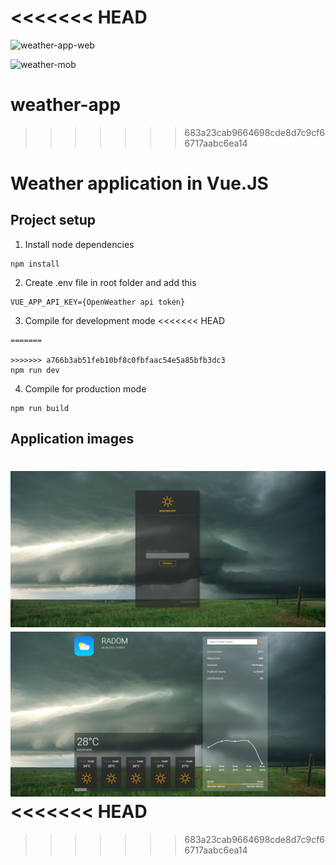 # <<<<<<< HEAD

![weather-app-web](https://github.com/abdelhalim-abdelsalam/weather-app/assets/108537602/5dbf3f87-a5e5-4560-9776-1d3e97d690ff)

![weather-mob](https://github.com/abdelhalim-abdelsalam/weather-app/assets/108537602/7f742d2d-7114-49c2-b5a9-de110773d65a)

# weather-app

> > > > > > > 683a23cab9664698cde8d7c9cf66717aabc6ea14

# Weather application in Vue.JS

## Project setup

1. Install node dependencies

```
npm install
```

2. Create .env file in root folder and add this

```
VUE_APP_API_KEY={OpenWeather api token}
```

3. Compile for development mode
   <<<<<<< HEAD

```
=======

>>>>>>> a766b3ab51feb10bf8c0fbfaac54e5a85bfb3dc3
npm run dev
```

4. Compile for production mode

```
npm run build
```

## Application images

![Login page](/images/login_page.png)
![Main page](/images/main_page.png)
<<<<<<< HEAD
=======

> > > > > > > 683a23cab9664698cde8d7c9cf66717aabc6ea14
